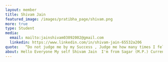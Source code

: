 ```yaml
---
layout: member
title: Shivam Jain
featured_image: /images/pratibha_page/shivam.png
more: true 
type: Student
media:  
  email: mailto:jainshivam03092002@gmail.com
  linkedin: https://www.linkedin.com/in/shivam-jain-65532a206     
quote:   “Do not judge me by my Success , Judge me how many times I fell dawn and got back up again.”
about: Hello Everyone My self Shivam Jain  I'm from Sagar (M.P.) Currently pursuing Bachelors in Technology (B. Tech) from Jabalpur Engineering College (JEC) , Jabalpur (M.P.) in Computer Science & Engineering Branch. Since 2018 I'm the part of Kiran Foundation Family.
---
```

    